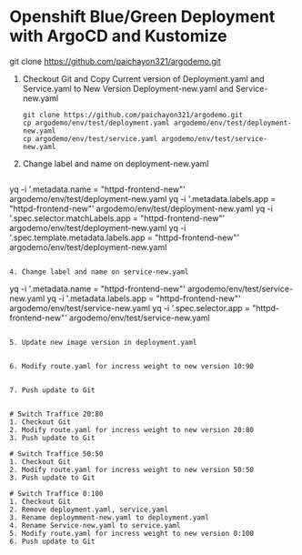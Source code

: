 # Openshift Blue/Green Deployment with ArgoCD and Kustomize
git clone https://github.com/paichayon321/argodemo.git

1. Checkout Git and Copy Current version of Deployment.yaml and Service.yaml to New Version Deployment-new.yaml and Service-new.yaml
   
   ```
   git clone https://github.com/paichayon321/argodemo.git
   cp argodemo/env/test/deployment.yaml argodemo/env/test/deployment-new.yaml
   cp argodemo/env/test/service.yaml argodemo/env/test/service-new.yaml
   ```
   
3. Change label and name on deployment-new.yaml
   
   ```
yq -i '.metadata.name = "httpd-frontend-new"' argodemo/env/test/deployment-new.yaml
yq -i '.metadata.labels.app = "httpd-frontend-new"' argodemo/env/test/deployment-new.yaml
yq -i '.spec.selector.matchLabels.app = "httpd-frontend-new"' argodemo/env/test/deployment-new.yaml
yq -i '.spec.template.metadata.labels.app = "httpd-frontend-new"' argodemo/env/test/deployment-new.yaml
   ```

4. Change label and name on service-new.yaml

   ```
yq -i '.metadata.name = "httpd-frontend-new"' argodemo/env/test/service-new.yaml
yq -i '.metadata.labels.app = "httpd-frontend-new"' argodemo/env/test/service-new.yaml
yq -i '.spec.selector.app = "httpd-frontend-new"' argodemo/env/test/service-new.yaml
   ```

5. Update new image version in deployment.yaml


6. Modify route.yaml for incress weight to new version 10:90


7. Push update to Git


# Switch Traffice 20:80
1. Checkout Git
2. Modify route.yaml for incress weight to new version 20:80
3. Push update to Git

# Switch Traffice 50:50
1. Checkout Git
2. Modify route.yaml for incress weight to new version 50:50
3. Push update to Git

# Switch Traffice 0:100
1. Checkout Git
2. Remove deployment.yaml, service.yaml
3. Rename deploymment-new.yaml to deployment.yaml
4. Rename Service-new.yaml to service.yaml
5. Modify route.yaml for incress weight to new version 0:100
6. Push update to Git
